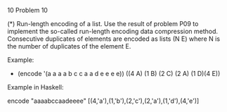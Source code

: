  10 Problem 10

(*) Run-length encoding of a list. Use the result of problem P09 to implement the so-called run-length encoding data compression method. Consecutive duplicates of elements are encoded as lists (N E) where N is the number of duplicates of the element E.

Example:

* (encode '(a a a a b c c a a d e e e e))
((4 A) (1 B) (2 C) (2 A) (1 D)(4 E))

Example in Haskell:

encode "aaaabccaadeeee"
[(4,'a'),(1,'b'),(2,'c'),(2,'a'),(1,'d'),(4,'e')]
